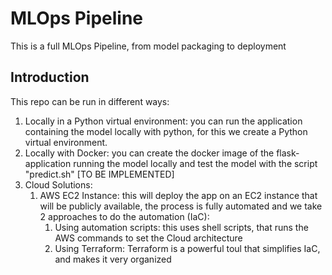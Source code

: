 # MLOps Pipeline
This is a full MLOps Pipeline, from model packaging to deployment

## Introduction
This repo can be run in different ways:
1. Locally in a Python virtual environment: you can run the application containing the model locally with python, for this we create a Python virtual environment.  
2. Locally with Docker: you can create the docker image of the flask-application running the model locally and test the model with the script "predict.sh" [TO BE IMPLEMENTED]  
3. Cloud Solutions:  
    1. AWS EC2 Instance: this will deploy the app on an EC2 instance that will be publicly available, the process is fully automated and we take 2 approaches to do the automation (IaC):  
        1. Using automation scripts: this uses shell scripts, that runs the AWS commands to set the Cloud architecture  
        2. Using Terraform: Terraform is a powerful toul that simplifies IaC, and makes it very organized  